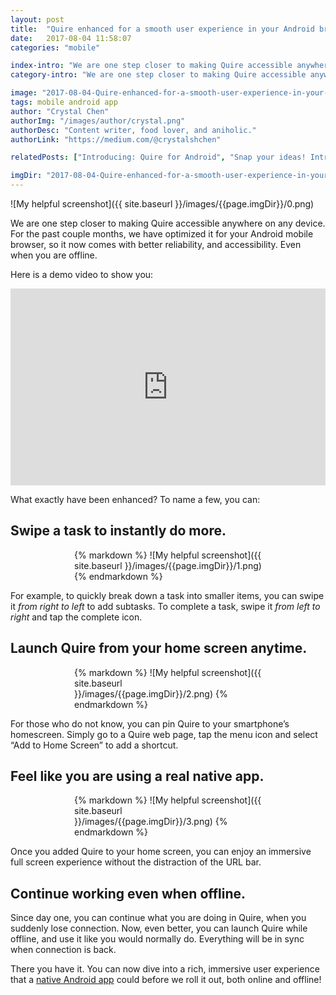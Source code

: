 ```yaml
---
layout: post
title:  "Quire enhanced for a smooth user experience in your Android browser, even offline!"
date:   2017-08-04 11:58:07
categories: "mobile"

index-intro: "We are one step closer to making Quire accessible anywhere on any device. For the past couple months, we have optimized it for your Android mobile browser, so it now comes with better reliability, and accessibility. Even when you are offline. What exactly have been enhanced? To name a few, you can swipe a task to instantly do more. To quickly break down a task into smaller items, you can swipe it from right to left to add subtasks. To complete a task, swipe it from left to right and tap the complete icon..."
category-intro: "We are one step closer to making Quire accessible anywhere on any device..."

image: "2017-08-04-Quire-enhanced-for-a-smooth-user-experience-in-your-Android-browser-even-offline/0.png"
tags: mobile android app
author: "Crystal Chen"
authorImg: "/images/author/crystal.png"
authorDesc: "Content writer, food lover, and aniholic."
authorLink: "https://medium.com/@crystalshchen"

relatedPosts: ["Introducing: Quire for Android", "Snap your ideas! Introducing Quire for iOS"]

imgDir: "2017-08-04-Quire-enhanced-for-a-smooth-user-experience-in-your-Android-browser-even-offline"
---
```



![My helpful screenshot]({{ site.baseurl }}/images/{{page.imgDir}}/0.png)

We are one step closer to making Quire accessible anywhere on any device. For the past couple months, we have optimized it for your Android mobile browser, so it now comes with better reliability, and accessibility. Even when you are offline.

Here is a demo video to show you:

<center><iframe height="315" src="https://www.youtube.com/embed/VAgiVpCN3aU" frameborder="0" style="max-width: 560px; width: 100%" allowfullscreen></iframe></center>

What exactly have been enhanced? To name a few, you can:

## Swipe a task to instantly do more.

<div style="max-width: 300px; max-height: 533px; margin: 0 auto;">
{% markdown %}
![My helpful screenshot]({{ site.baseurl }}/images/{{page.imgDir}}/1.png)
{% endmarkdown %}
</div>

For example, to quickly break down a task into smaller items, you can swipe it *from right to left* to add subtasks. To complete a task, swipe it *from left to right* and tap the complete icon.

## Launch Quire from your home screen anytime.

<div style="max-width: 300px; max-height: 533px; margin: 0 auto;">
{% markdown %}
![My helpful screenshot]({{ site.baseurl }}/images/{{page.imgDir}}/2.png)
{% endmarkdown %}
</div>

For those who do not know, you can pin Quire to your smartphone’s homescreen. Simply go to a Quire web page, tap the menu icon and select “Add to Home Screen” to add a shortcut.

## Feel like you are using a real native app.

<div style="max-width: 300px; max-height: 533px; margin: 0 auto;">
{% markdown %}
![My helpful screenshot]({{ site.baseurl }}/images/{{page.imgDir}}/3.png)
{% endmarkdown %}
</div>


Once you added Quire to your home screen, you can enjoy an immersive full screen experience without the distraction of the URL bar.

## Continue working even when offline.

Since day one, you can continue what you are doing in Quire, when you suddenly lose connection. Now, even better, you can launch Quire while offline, and use it like you would normally do. Everything will be in sync when connection is back.

There you have it. You can now dive into a rich, immersive user experience that a [native Android app](https://quire.io/faq#q5) could before we roll it out, both online and offline!

[jekyll]:      http://jekyllrb.com
[jekyll-gh]:   https://github.com/jekyll/jekyll
[jekyll-help]: https://github.com/jekyll/jekyll-help
